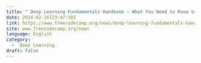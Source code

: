 ```yaml
---
title: " Deep Learning Fundamentals Handbook – What You Need to Know to Start Your Career in AI "
date: 2024-02-16T23:47:10Z
link: https://www.freecodecamp.org/news/deep-learning-fundamentals-handbook-start-a-career-in-ai/?utm_medium=RSS&utm_source=news.12bit.vn
site: www.freecodecamp.org/news
language: English
category:
  -  Deep Learning 
draft: false
---
```

